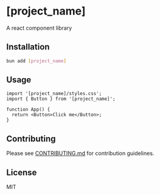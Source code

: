# [project_name]

A react component library

## Installation

```bash
bun add [project_name]
```

## Usage

```tsx
import '[project_name]/styles.css';
import { Button } from '[project_name]';

function App() {
  return <Button>Click me</Button>;
}
```

## Contributing

Please see [CONTRIBUTING.md](./CONTRIBUTING.md) for contribution guidelines.

## License

MIT
